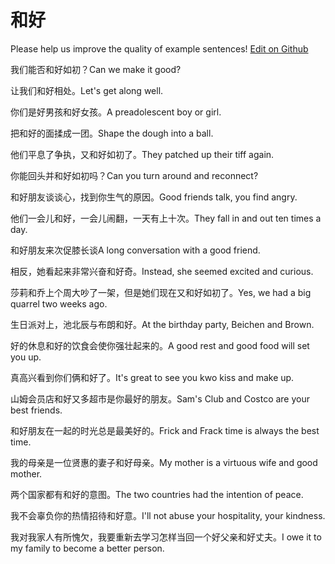 # 和好

Please help us improve the quality of example sentences! [Edit on Github](https://github.com/jiyushe/jiyu-example-sentence-source/blob/main/chinese/hehao.md)

<p><span class="chinese">我们能否和好如初？</span><span class="english">Can we make it good?</span></p>

<p><span class="chinese">让我们和好相处。</span><span class="english">Let's get along well.</span></p>

<p><span class="chinese">你们是好男孩和好女孩。</span><span class="english">A preadolescent boy or girl.</span></p>

<p><span class="chinese">把和好的面揉成一团。</span><span class="english">Shape the dough into a ball.</span></p>

<p><span class="chinese">他们平息了争执，又和好如初了。</span><span class="english">They patched up their tiff again.</span></p>

<p><span class="chinese">你能回头并和好如初吗？</span><span class="english">Can you turn around and reconnect?</span></p>

<p><span class="chinese">和好朋友谈谈心，找到你生气的原因。</span><span class="english">Good friends talk, you find angry.</span></p>

<p><span class="chinese">他们一会儿和好，一会儿闹翻，一天有上十次。</span><span class="english">They fall in and out ten times a day.</span></p>

<p><span class="chinese">和好朋友来次促膝长谈</span><span class="english">A long conversation with a good friend.</span></p>

<p><span class="chinese">相反，她看起来非常兴奋和好奇。</span><span class="english">Instead, she seemed excited and curious.</span></p>

<p><span class="chinese">莎莉和乔上个周大吵了一架，但是她们现在又和好如初了。</span><span class="english">Yes, we had a big quarrel two weeks ago.</span></p>

<p><span class="chinese">生日派对上，池北辰与布朗和好。</span><span class="english">At the birthday party, Beichen and Brown.</span></p>

<p><span class="chinese">好的休息和好的饮食会使你强壮起来的。</span><span class="english">A good rest and good food will set you up.</span></p>

<p><span class="chinese">真高兴看到你们俩和好了。</span><span class="english">It's great to see you kwo kiss and make up.</span></p>

<p><span class="chinese">山姆会员店和好又多超市是你最好的朋友。</span><span class="english">Sam's Club and Costco are your best friends.</span></p>

<p><span class="chinese">和好朋友在一起的时光总是最美好的。</span><span class="english">Frick and Frack time is always the best time.</span></p>

<p><span class="chinese">我的母亲是一位贤惠的妻子和好母亲。</span><span class="english">My mother is a virtuous wife and good mother.</span></p>

<p><span class="chinese">两个国家都有和好的意图。</span><span class="english">The two countries had the intention of peace.</span></p>

<p><span class="chinese">我不会辜负你的热情招待和好意。</span><span class="english">I'll not abuse your hospitality, your kindness.</span></p>

<p><span class="chinese">我对我家人有所愧欠，我要重新去学习怎样当回一个好父亲和好丈夫。</span><span class="english">I owe it to my family to become a better person.</span></p>

